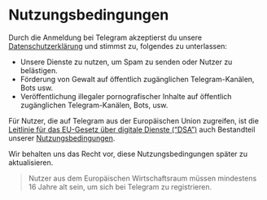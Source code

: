 Nutzungsbedingungen
===================

Durch die Anmeldung bei Telegram akzeptierst du unsere [Datenschutzerklärung](https://telegram.org/privacy/de) und stimmst zu, folgendes zu unterlassen:

* Unsere Dienste zu nutzen, um Spam zu senden oder Nutzer zu belästigen.
* Förderung von Gewalt auf öffentlich zugänglichen Telegram-Kanälen, Bots usw.
* Veröffentlichung illegaler pornografischer Inhalte auf öffentlich zugänglichen Telegram-Kanälen, Bots, usw.

Für Nutzer, die auf Telegram aus der Europäischen Union zugreifen, ist die [Leitlinie für das EU-Gesetz über digitale Dienste (“DSA”)](https://telegram.org/tos/eu-dsa) auch Bestandteil unserer [Nutzungsbedingungen](https://telegram.org/tos/de).

Wir behalten uns das Recht vor, diese Nutzungsbedingungen später zu aktualisieren.

> Nutzer aus dem Europäischen Wirtschaftsraum müssen mindestens 16 Jahre alt sein, um sich bei Telegram zu registrieren.